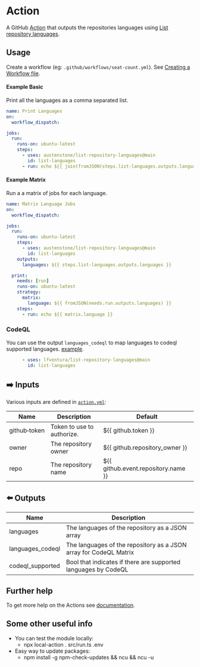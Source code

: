 # Action

A GitHub [Action](https://docs.github.com/en/actions) that outputs the repositories languages using [List repository languages](https://docs.github.com/en/rest/repos/repos#list-repository-languages).

## Usage
Create a workflow (eg: `.github/workflows/seat-count.yml`). See [Creating a Workflow file](https://help.github.com/en/articles/configuring-a-workflow#creating-a-workflow-file).

#### Example Basic
Print all the languages as a comma separated list.
```yml
name: Print Languages
on:
  workflow_dispatch:

jobs:
  run:
    runs-on: ubuntu-latest
    steps:
      - uses: austenstone/list-repository-languages@main
        id: list-languages
      - run: echo ${{ join(fromJSON(steps.list-languages.outputs.languages), ', ') }}
```
#### Example Matrix
Run a a matrix of jobs for each language.
```yml
name: Matrix Language Jobs
on:
  workflow_dispatch:

jobs:
  run:
    runs-on: ubuntu-latest
    steps:
      - uses: austenstone/list-repository-languages@main
        id: list-languages
    outputs:
      languages: ${{ steps.list-languages.outputs.languages }}

  print:
    needs: [run]
    runs-on: ubuntu-latest
    strategy:
      matrix:
        language: ${{ fromJSON(needs.run.outputs.languages) }}
    steps:
      - run: echo ${{ matrix.language }}
```
### CodeQL
You can use the output `languages_codeql` to map languages to codeql supported languages. [example](https://github.com/lfventura/.github/blob/main/.github/workflows/codeql.yml).
```yml
      - uses: lfventura/list-repository-languages@main
        id: list-languages
```

## ➡️ Inputs
Various inputs are defined in [`action.yml`](action.yml):

| Name | Description | Default |
| --- | - | - |
| github&#x2011;token | Token to use to authorize. | ${{&nbsp;github.token&nbsp;}} |
| owner | The repository owner | ${{ github.repository_owner }} |
| repo | The repository name | ${{ github.event.repository.name }} |


## ⬅️ Outputs
| Name | Description |
| --- | - |
| languages | The languages of the repository as a JSON array |
| languages_codeql | The languages of the repository as a JSON array for CodeQL Matrix |
| codeql_supported | Bool that indicates if there are supported languages by CodeQL |


## Further help
To get more help on the Actions see [documentation](https://docs.github.com/en/actions).

## Some other useful info

- You can test the module locally:
  - npx local-action . src/run.ts .env
- Easy way to update packages:
  - npm install -g npm-check-updates && ncu && ncu -u
